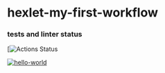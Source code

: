 # hexlet-my-first-workflow

### tests and linter status
[![Actions Status](https://github.com/alex873110/hexlet-my-first-workflow/actions/workflows/hello-world.yml/badge.svg)

[![hello-world](https://github.com/alex873110/hexlet-my-first-workflow/actions/workflows/hello-world.yml/badge.svg)](https://github.com/alex873110/hexlet-my-first-workflow/actions/workflows/hello-world.yml)

